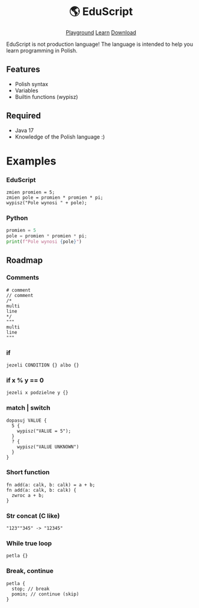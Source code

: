 <div align="center">
    <h1>🌎 EduScript</h1>

  [Playground](http://play.eduscript.pl)
  [Learn](http://nauka.eduscript.pl)
  [Download](http://play.eduscript.pl)
  
</div>

EduScript is not production language! 
The language is intended to help you learn programming in Polish.

## Features
 * Polish syntax
 * Variables
 * Builtin functions (wypisz)

## Required
 * Java 17
 * Knowledge of the Polish language :)

# Examples
### EduScript
```es
zmien promien = 5;
zmien pole = promien * promien * pi;
wypisz("Pole wynosi " + pole);
```
### Python
```py
promien = 5
pole = promien * promien * pi;
print(f"Pole wynosi {pole}")
```

## Roadmap
### Comments
```es
# comment
// comment
/*
multi
line
*/
"""
multi
line
"""
```
### if
```es
jezeli CONDITION {} albo {}
```
### if x % y == 0
```es
jezeli x podzielne y {}
```
### match | switch
```es
dopasuj VALUE {
  5 {
    wypisz("VALUE = 5");
  }
  ? {
    wypisz("VALUE UNKNOWN")
  }
}
```
### Short function
```es
fn add(a: calk, b: calk) = a + b;
fn add(a: calk, b: calk) {
  zwroc a + b;
}
```
### Str concat (C like)
```es
"123""345" -> "12345"
```
### While true loop
```es
petla {}
```
### Break, continue
```es
petla {
  stop; // break
  pomin; // continue (skip)
}
```
